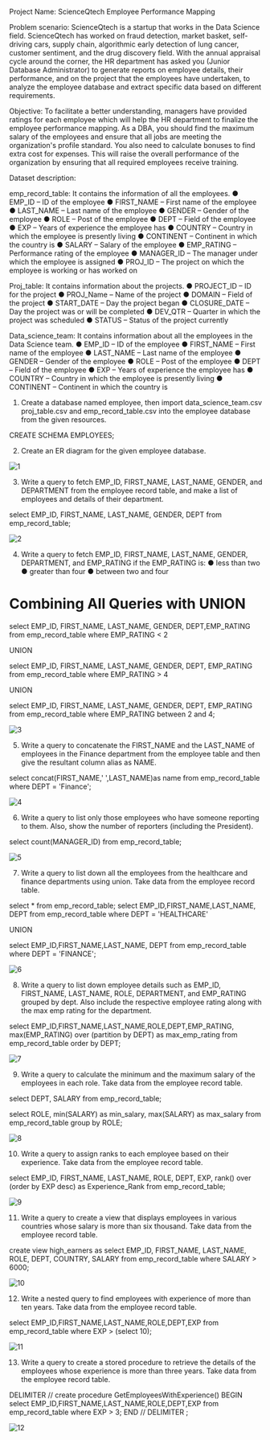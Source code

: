 Project Name: 
ScienceQtech Employee Performance Mapping 

Problem scenario: 
ScienceQtech is a startup that works in the Data Science field. ScienceQtech has worked on fraud detection, market basket, self-driving cars, supply chain, algorithmic early detection of lung cancer, customer sentiment, and the drug discovery field. With the annual appraisal cycle around the corner, the HR department has asked you (Junior Database Administrator) to generate reports on employee details, their performance, and on the project that the employees have undertaken, to analyze the employee database and extract specific data based on different requirements.

Objective: 
To facilitate a better understanding, managers have provided ratings for each employee which will help the HR department to finalize the employee performance mapping. As a DBA, you should find the maximum salary of the employees and ensure that all jobs are meeting the organization's profile standard. You also need to calculate bonuses to find extra cost for expenses. This will raise the overall performance of the organization by ensuring that all required employees receive training.

Dataset description:

emp_record_table: It contains the information of all the employees.
●	EMP_ID – ID of the employee
●	FIRST_NAME – First name of the employee
●	LAST_NAME – Last name of the employee
●	GENDER – Gender of the employee
●	ROLE – Post of the employee
●	DEPT – Field of the employee
●	EXP – Years of experience the employee has
●	COUNTRY – Country in which the employee is presently living
●	CONTINENT – Continent in which the country is
●	SALARY – Salary of the employee
●	EMP_RATING – Performance rating of the employee
●	MANAGER_ID – The manager under which the employee is assigned 
●	PROJ_ID – The project on which the employee is working or has worked on


Proj_table: It contains information about the projects.
●	PROJECT_ID – ID for the project
●	PROJ_Name – Name of the project
●	DOMAIN – Field of the project
●	START_DATE – Day the project began
●	CLOSURE_DATE – Day the project was or will be completed
●	DEV_QTR – Quarter in which the project was scheduled
●	STATUS – Status of the project currently

Data_science_team: It contains information about all the employees in the Data Science team.
●	EMP_ID – ID of the employee
●	FIRST_NAME – First name of the employee
●	LAST_NAME – Last name of the employee
●	GENDER – Gender of the employee
●	ROLE – Post of the employee
●	DEPT – Field of the employee
●	EXP – Years of experience the employee has
●	COUNTRY – Country in which the employee is presently living
●	CONTINENT – Continent in which the country is

1.	Create a database named employee, then import data_science_team.csv proj_table.csv and emp_record_table.csv into the employee database from the given resources.

CREATE SCHEMA EMPLOYEES;

2.	Create an ER diagram for the given employee database.

![1](https://github.com/Siddhishastri/SQL_Projects/assets/172502412/664f9bc0-7879-4e5d-8535-5195ee7675a4)

3.  Write a query to fetch EMP_ID, FIRST_NAME, LAST_NAME, GENDER, and DEPARTMENT from the employee record table, and make a list of employees and details of their department.

select EMP_ID, FIRST_NAME, LAST_NAME, GENDER, DEPT from emp_record_table;

![2](https://github.com/Siddhishastri/SQL_Projects/assets/172502412/81d87f65-d210-4e33-ba74-6c94f643cf12)

4.	Write a query to fetch EMP_ID, FIRST_NAME, LAST_NAME, GENDER, DEPARTMENT, and EMP_RATING if the EMP_RATING is: 
●	less than two
●	greater than four 
●	between two and four

# Combining All Queries with UNION

select EMP_ID, FIRST_NAME, LAST_NAME, GENDER, DEPT,EMP_RATING
from emp_record_table
where EMP_RATING < 2

UNION

select EMP_ID, FIRST_NAME, LAST_NAME, GENDER, DEPT, EMP_RATING
from emp_record_table
where EMP_RATING > 4

UNION

select EMP_ID, FIRST_NAME, LAST_NAME, GENDER, DEPT, EMP_RATING
from emp_record_table
where EMP_RATING between 2 and 4;

![3](https://github.com/Siddhishastri/SQL_Projects/assets/172502412/7395e16a-3288-4c1f-93fd-f761953bba4f)

5.	Write a query to concatenate the FIRST_NAME and the LAST_NAME of employees in the Finance department from the employee table and then give the resultant column alias as NAME.

select concat(FIRST_NAME,' ',LAST_NAME)as name from emp_record_table
where DEPT = 'Finance';

![4](https://github.com/Siddhishastri/SQL_Projects/assets/172502412/0b89a6b1-fc81-46eb-8f88-e371ac5e8628)

6.	Write a query to list only those employees who have someone reporting to them. Also, show the number of reporters (including the President).

select count(MANAGER_ID) from emp_record_table;

![5](https://github.com/Siddhishastri/SQL_Projects/assets/172502412/93926a07-557b-4372-9396-575c0ac1b0bc)

7.	Write a query to list down all the employees from the healthcare and finance departments using union. Take data from the employee record table.

select * from emp_record_table;
select EMP_ID,FIRST_NAME,LAST_NAME, DEPT from emp_record_table
where DEPT = 'HEALTHCARE'

UNION

select EMP_ID,FIRST_NAME,LAST_NAME, DEPT from emp_record_table
where DEPT = 'FINANCE';

![6](https://github.com/Siddhishastri/SQL_Projects/assets/172502412/a0a4deed-94de-4a53-bfc1-0bb19c3c79c6)

8.	Write a query to list down employee details such as EMP_ID, FIRST_NAME, LAST_NAME, ROLE, DEPARTMENT, and EMP_RATING grouped by dept. Also include the respective employee rating along with the max emp rating for the department.

select EMP_ID,FIRST_NAME,LAST_NAME,ROLE,DEPT,EMP_RATING,
max(EMP_RATING) over (partition by DEPT) as max_emp_rating
from emp_record_table
order by DEPT;

![7](https://github.com/Siddhishastri/SQL_Projects/assets/172502412/a3f0a36b-0ba9-4b72-b67a-1bb1b63284db)

9.	Write a query to calculate the minimum and the maximum salary of the employees in each role. Take data from the employee record table.

select DEPT, SALARY from emp_record_table;

select ROLE, min(SALARY) as min_salary, max(SALARY) as max_salary from emp_record_table
group by ROLE;

![8](https://github.com/Siddhishastri/SQL_Projects/assets/172502412/5fa559ab-fa51-4040-b03d-3dedc7b4884c)

10.	Write a query to assign ranks to each employee based on their experience. Take data from the employee record table.

select EMP_ID, FIRST_NAME, LAST_NAME, ROLE, DEPT, EXP, 
rank() over (order by EXP desc) as Experience_Rank
from emp_record_table;

![9](https://github.com/Siddhishastri/SQL_Projects/assets/172502412/bf79da29-1909-43ae-b13b-2b6ed12e7ed1)

11.	Write a query to create a view that displays employees in various countries whose salary is more than six thousand. Take data from the employee record table.

create view high_earners as
select EMP_ID, FIRST_NAME, LAST_NAME, ROLE, DEPT, COUNTRY, SALARY from emp_record_table
where SALARY > 6000;

![10](https://github.com/Siddhishastri/SQL_Projects/assets/172502412/90f7c146-842b-41d9-aa49-29a22458bb00)

12.	Write a nested query to find employees with experience of more than ten years. Take data from the employee record table.

select EMP_ID,FIRST_NAME,LAST_NAME,ROLE,DEPT,EXP from emp_record_table
where EXP > (select 10);

![11](https://github.com/Siddhishastri/SQL_Projects/assets/172502412/e989bbe3-a65c-4cf3-8b0d-e95dc67131dc)

13. Write a query to create a stored procedure to retrieve the details of the employees whose experience is more than three years. Take data from the employee record table.

DELIMITER //
create procedure GetEmployeesWithExperience()
BEGIN
select
EMP_ID,FIRST_NAME,LAST_NAME,ROLE,DEPT,EXP from emp_record_table
where EXP > 3;
END //
DELIMITER ;

![12](https://github.com/Siddhishastri/SQL_Projects/assets/172502412/c5b54885-beca-467c-9453-dd14b1dbee0b)


